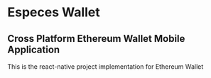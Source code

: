 # Especes Wallet

## Cross Platform Ethereum Wallet Mobile Application

This is the react-native project implementation for Ethereum Wallet